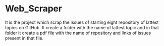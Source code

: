 # Web_Scraper
It is the project which scrap the issues of starting eight repository of lattest topics on GitHub.
It create a folder with the name of lattest topic and in that folder it create a pdf file with the 
name of repository and links of issues present in that file.
